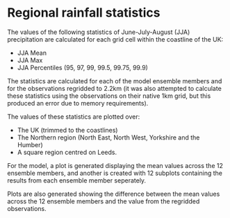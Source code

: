 # Regional rainfall statistics

The values of the following statistics of June-July-August (JJA) precipitation are calculated for each grid cell within the coastline of the UK:
* JJA Mean
* JJA Max
* JJA Percentiles (95, 97, 99, 99.5, 99.75, 99.9)

The statistics are calculated for each of the model ensemble members and for the observations regridded to 2.2km (it was also attempted to calculate these statistics using the observations on their native 1km grid, but this produced an error due to memory requirements).

The values of these statistics are plotted over:
* The UK (trimmed to the coastlines)
* The Northern region (North East, North West, Yorkshire and the Humber)
* A square region centred on Leeds.  

For the model, a plot is generated displaying the mean values across the 12 ensemble members, and another is created with 12 subplots containing the results from each ensemble member seperately.

Plots are also generated showing the difference between the mean values across the 12 ensemble members and the value from the regridded observations.
